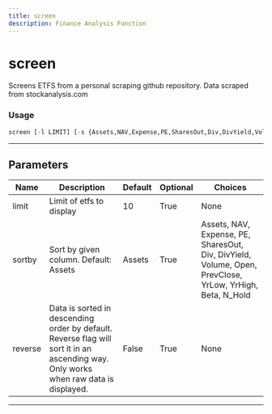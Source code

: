 ```yaml
---
title: screen
description: Finance Analysis Function
---
```


# screen

Screens ETFS from a personal scraping github repository. Data scraped from stockanalysis.com

### Usage

```python
screen [-l LIMIT] [-s {Assets,NAV,Expense,PE,SharesOut,Div,DivYield,Volume,Open,PrevClose,YrLow,YrHigh,Beta,N_Hold}] [-r]
```

---

## Parameters

| Name | Description | Default | Optional | Choices |
| ---- | ----------- | ------- | -------- | ------- |
| limit | Limit of etfs to display | 10 | True | None |
| sortby | Sort by given column. Default: Assets | Assets | True | Assets, NAV, Expense, PE, SharesOut, Div, DivYield, Volume, Open, PrevClose, YrLow, YrHigh, Beta, N_Hold |
| reverse | Data is sorted in descending order by default. Reverse flag will sort it in an ascending way. Only works when raw data is displayed. | False | True | None |

---
